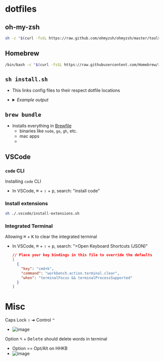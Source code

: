 # dotfiles

## oh-my-zsh

```sh
sh -c "$(curl -fsSL https://raw.github.com/ohmyzsh/ohmyzsh/master/tools/install.sh)"
```

## Homebrew

```sh
/bin/bash -c "$(curl -fsSL https://raw.githubusercontent.com/Homebrew/install/HEAD/install.sh)"
```

## `sh install.sh`

- This links config files to their respect dotfile locations
- <details>
    <summary><i>Example output</i></summary>

    ```console
    Linked Brewfile to /Users/kevin/.Brewfile.
    Linked gitconfig to /Users/kevin/.gitconfig.
    Linked vimrc to /Users/kevin/.vimrc.
    Linked zshrc to /Users/kevin/.zshrc.
    ```

  </details>

## `brew bundle`

- Installs everything in [Brewfile](./Brewfile)
  - binaries like `node`, `go`, `gh`, etc.
  - mac apps
  - 


## VSCode

### `code` CLI

Installing `code` CLI
- In VSCode, <kbd>⌘</kbd> + <kbd>⇧</kbd> + <kbd>p</kbd>, search: "install code"

### Install extensions

```sh
sh ./.vscode/install-extensions.sh
```

### Integrated Terminal

Allowing <kbd>⌘</kbd> + <kbd>K</kbd> to clear the integrated terminal

- In VSCode, <kbd>⌘</kbd> + <kbd>⇧</kbd> + <kbd>p</kbd>, search: ">Open Keyboard Shortcuts (JSON)"
  ```json
  // Place your key bindings in this file to override the defaults
  [
    {
      "key": "cmd+k",
      "command": "workbench.action.terminal.clear",
      "when": "terminalFocus && terminalProcessSupported"
    }
  ]
  ```

# Misc

Caps Lock <kbd>⇪</kbd> ➜ Control <kbd>⌃</kbd>
- ![image](https://user-images.githubusercontent.com/26389321/131413420-45915f24-b0d9-4107-9205-2a2bc9e795d8.png)

Option <kbd>⌥</kbd> + <kbd>Delete</kbd> should delete words in terminal
- Option == Opt/Alt on HHKB
- ![image](https://user-images.githubusercontent.com/26389321/131890471-e80c74f4-2876-4390-bd80-1209618a0619.png)
